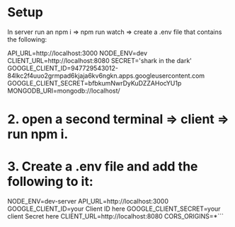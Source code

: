 # Setup
In server run an npm i => npm run watch => create a .env file that contains the following:

API_URL=http://localhost:3000
NODE_ENV=dev
CLIENT_URL=http://localhost:8080
SECRET='shark in the dark'
GOOGLE_CLIENT_ID=947729543012-84lkc2f4uuo2grmpad6kjaja6kv6ngkn.apps.googleusercontent.com
GOOGLE_CLIENT_SECRET=bfbkumNwrDyKuDZZAHocYU1p
MONGODB_URI=mongodb://localhost/


# 2. open a second terminal => client => run npm i.


# 3. Create a .env file and add the following to it:
NODE_ENV=dev-server
API_URL=http://localhost:3000
GOOGLE_CLIENT_ID=your Client ID here
GOOGLE_CLIENT_SECRET=your client Secret here
CLIENT_URL=http://localhost:8080
CORS_ORIGINS=*```
